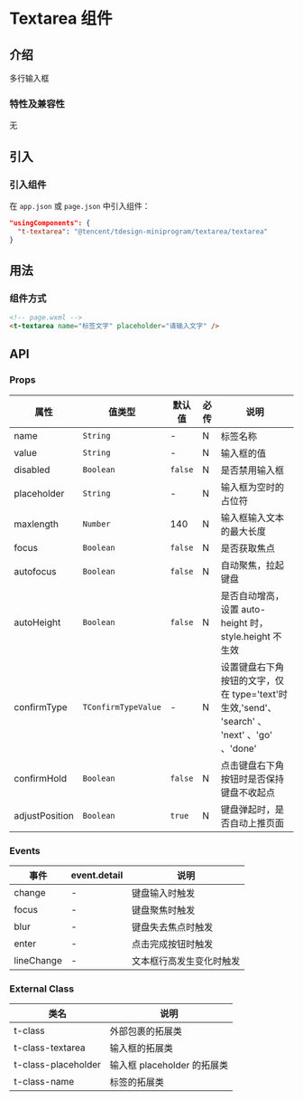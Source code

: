 # Textarea 组件

## 介绍

多行输入框

### 特性及兼容性

无

## 引入

### 引入组件

在 `app.json` 或 `page.json` 中引入组件：

```json
"usingComponents": {
  "t-textarea": "@tencent/tdesign-miniprogram/textarea/textarea"
}
```

## 用法

### 组件方式

```html
<!-- page.wxml -->
<t-textarea name="标签文字" placeholder="请输入文字" />
```

## API

### Props

| 属性           | 值类型              | 默认值  | 必传 | 说明                                                                                         |
| -------------- | ------------------- | ------- | ---- | -------------------------------------------------------------------------------------------- |
| name           | `String`            | -       | N    | 标签名称                                                                                     |
| value          | `String`            | -       | N    | 输入框的值                                                                                   |
| disabled       | `Boolean`           | `false` | N    | 是否禁用输入框                                                                               |
| placeholder    | `String`            | -       | N    | 输入框为空时的占位符                                                                         |
| maxlength      | `Number`            | 140     | N    | 输入框输入文本的最大长度                                                                     |
| focus          | `Boolean`           | `false` | N    | 是否获取焦点                                                                                 |
| autofocus      | `Boolean`           | `false` | N    | 自动聚焦，拉起键盘                                                                           |
| autoHeight     | `Boolean`           | `false` | N    | 是否自动增高，设置 auto-height 时，style.height 不生效                                       |
| confirmType    | `TConfirmTypeValue` | -       | N    | 设置键盘右下角按钮的文字，仅在 type='text'时生效,'send'、 'search' 、 'next' 、'go' 、'done' |
| confirmHold    | `Boolean`           | `false` | N    | 点击键盘右下角按钮时是否保持键盘不收起点                                                     |
| adjustPosition | `Boolean`           | `true`  | N    | 键盘弹起时，是否自动上推页面                                                                 |

### Events

| 事件       | event.detail | 说明                     |
| ---------- | ------------ | ------------------------ |
| change     | -            | 键盘输入时触发           |
| focus      | -            | 键盘聚焦时触发           |
| blur       | -            | 键盘失去焦点时触发       |
| enter      | -            | 点击完成按钮时触发       |
| lineChange | -            | 文本框行高发生变化时触发 |

### External Class

| 类名                | 说明                        |
| ------------------- | --------------------------- |
| t-class             | 外部包裹的拓展类            |
| t-class-textarea    | 输入框的拓展类              |
| t-class-placeholder | 输入框 placeholder 的拓展类 |
| t-class-name        | 标签的拓展类                |
